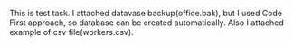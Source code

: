 This is test task.
I attached datavase backup(office.bak), but I used Code First approach, so database can be created automatically.
Also I attached example of csv file(workers.csv).